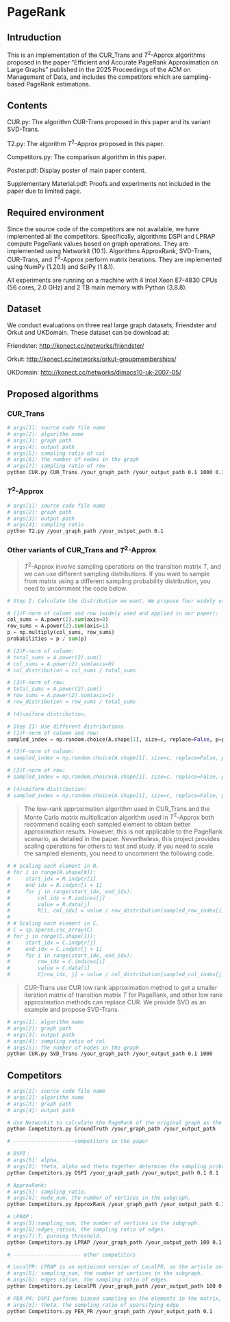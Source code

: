 # PageRank
## Intruduction
This is an implementation of the CUR_Trans and $T^2$-Approx algorithms proposed in the paper “Efficient and Accurate PageRank Approximation on Large Graphs” published in the 2025 Proceedings of the ACM on Management of Data, and includes the competitors which are sampling-based PageRank estimations.

## Contents
CUR.py: The algorithm CUR-Trans proposed in this paper and its variant SVD-Trans.

T2.py:  The algorithm $T^2$-Approx proposed in this paper.

Competitors.py: The comparison algorithm in this paper.

Poster.pdf: Display poster of main paper content.

Supplementary Material.pdf: Proofs and experiments not included in the paper due to limited page.

## Required environment
Since the source code of the competitors are not available, we have implemented all the competitors. Specifically, algorithms DSPI and LPRAP compute PageRank values based on graph operations. They are implemented using  Networkit (10.1). Algorithms ApproxRank, SVD-Trans, CUR-Trans, and $T^2$-Approx perform matrix iterations. They are implemented using  NumPy (1.20.1) and SciPy (1.8.1).

All experiments are running on a machine with 4 Intel Xeon E7-4830 CPUs (56 cores, 2.0 GHz) and 2 TB main memory with Python (3.8.8). 

## Dataset
We conduct evaluations on three real large graph datasets, Friendster and Orkut and UKDomain. These dataset can be download at:

Friendster: http://konect.cc/networks/friendster/

Orkut: http://konect.cc/networks/orkut-groupmemberships/

UKDomain: http://konect.cc/networks/dimacs10-uk-2007-05/

## Proposed algorithms
### CUR_Trans

```bash
# args[1]: source code file name
# args[2]: algorithm name
# args[3]: graph path
# args[4]: output path
# args[5]: sampling ratio of col
# args[6]: the number of nodes in the graph
# args[7]: sampling ratio of row
python CUR.py CUR_Trans /your_graph_path /your_output_path 0.1 1000 0.1
```

### $T^2$-Approx

```bash
# args[1]: source code file name
# args[2]: graph path
# args[3]: output path
# args[4]: sampling ratio
python T2.py /your_graph_path /your_output_path 0.1
```

### Other variants of CUR_Trans and $T^2$-Approx 

> $T^2$-Approx involve sampling operations on the transition matrix $T$, and we can use different sampling distributions. If you want to sample from matrix using a different sampling probability distribution, you need to uncomment the code below.

``` python
# Step I: Calculate the distribution we want. We propose four widely used distributions on matrix smapling.

# (1)F-norm of column and row (widely used and applied in our paper):
col_sums = A.power(2).sum(axis=0)
row_sums = A.power(2).sum(axis=1)
p = np.multiply(col_sums, row_sums)
probabilities = p / sum(p)

# (2)F-norm of column: 
# total_sums = A.power(2).sum()
# col_sums = A.power(2).sum(axis=0)
# col_distribution = col_sums / total_sums

# (3)F-norm of row: 
# total_sums = A.power(2).sum()
# row_sums = A.power(2).sum(axis=1)
# row_distribution = row_sums / total_sums

# (4)uniform distribution.

# Step II: Use different distributions.
# (1)F-norm of column and row:
sampled_index = np.random.choice(A.shape[1], size=c, replace=False, p=probabilities)

# (2)F-norm of column: 
# sampled_index = np.random.choice(A.shape[1], size=c, replace=False, p=col_distribution)

# (3)F-norm of row: 
# sampled_index = np.random.choice(A.shape[1], size=c, replace=False, p=row_distribution)

# (4)uniform distribution:
# sampled_index = np.random.choice(A.shape[1], size=c, replace=False, p=None)
```

> The low-rank approximation algorithm used in CUR_Trans and the Monte Carlo matrix multiplication algorithm used in $T^2$-Approx both recommend scaling each sampled element to obtain better approximation results. However, this is not applicable to the PageRank scenario, as detailed in the paper. Nevertheless, this project provides scaling operations for others to test and study. If you need to scale the sampled elements, you need to uncomment the following code.

``` python
# # Scaling each element in R.
# for i in range(R.shape[0]):
#     start_idx = R.indptr[i]
#     end_idx = R.indptr[i + 1]
#     for j in range(start_idx, end_idx):
#         col_idx = R.indices[j]
#         value = R.data[j]
#         R[i, col_idx] = value / row_distribution[sampled_row_index[i]]
#
# # Scaling each element in C.
# C = sp.sparse.csc_array(C)
# for j in range(C.shape[1]):
#     start_idx = C.indptr[j]
#     end_idx = C.indptr[j + 1]
#     for i in range(start_idx, end_idx):
#         row_idx = C.indices[i]
#         value = C.data[i]
#         C[row_idx, j] = value / col_distribution[sampled_col_index[j]]
```

> CUR-Trans use CUR low rank approximation method to get a smaller iteration matrix of transition matrix $T$ for PageRank, and other low rank approximation methods can replace CUR. We provide SVD as an example and propose SVD-Trans.

``` bash
# args[1]: algorithm name
# args[2]: graph path
# args[3]: output path
# args[4]: sampling ratio of col
# args[5]: the number of nodes in the graph
python CUR.py SVD_Trans /your_graph_path /your_output_path 0.1 1000
```

## Competitors 

``` bash
# args[1]: source code file name
# args[2]: algorithm name
# args[3]: graph path
# args[4]: output path

# Use Networkit to calculate the PageRank of the original graph as the ground truth of the experiment.
python Competitors.py GroundTruth /your_graph_path /your_output_path

# --------------------competitors in the paper

# DSPI：
# args[5]: alpha,
# args[6]: theta, alpha and theta together determine the sampling probability of elements.
python Competitors.py DSPI /your_graph_path /your_output_path 0.1 0.1

# ApproxRank:
# args[5]: sampling_ratio, 
# args[6]: node_num, the number of vertices in the subgraph.
python Competitors.py ApproxRank /your_graph_path /your_output_path 0.1 1000

# LPRAP：
# args[5]:sampling_num, the number of vertices in the subgraph.
# args[6]:edges_ration, the sampling ratio of edges.
# args[7]:T, purning threshold.
python Competitors.py LPRAP /your_graph_path /your_output_path 100 0.1 0.1

# ---------------------- other competitors

# LocalPR: LPRAP is an optimized version of LocalPR, so the article only compares LPRAP and not LocalPR. 
# args[5]: sampling_num, the number of vertices in the subgraph.
# args[6]: edges ration, the sampling ratio of edges.
python Competitors.py LocalPR /your_graph_path /your_output_path 100 0.1

# PER_PR: DSPI performs biased sampling on the elements in the matrix, and we have also implemented a uniform sampling version.
# args[5]: theta, the sampling ratio of sparsifying edge
python Competitors.py PER_PR /your_graph_path /your_output_path 0.1
```
